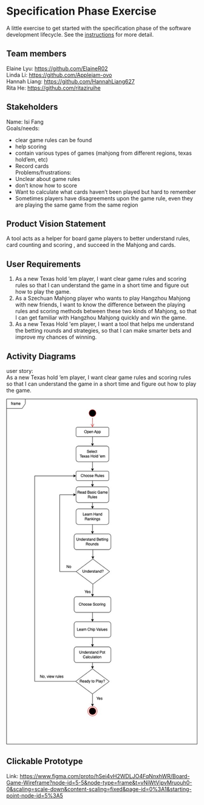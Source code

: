 # Specification Phase Exercise

A little exercise to get started with the specification phase of the software development lifecycle. See the [instructions](instructions.md) for more detail.

## Team members

Elaine Lyu: https://github.com/ElaineR02     
Linda Li: https://github.com/Applejam-ovo     
Hannah Liang: https://github.com/HannahLiang627      
Rita He: https://github.com/ritaziruihe


## Stakeholders

Name: Isi Fang     
Goals/needs: 
- clear game rules can be found
- help scoring
- contain various types of games (mahjong from different regions, texas hold’em, etc)
- Record cards     
Problems/frustrations: 
- Unclear about game rules
- don’t know how to score
- Want to calculate what cards haven’t been played but hard to remember
- Sometimes players have disagreements upon the game rule, even they are playing the same game from the same region


## Product Vision Statement

A tool acts as a helper for board game players to better understand rules, card counting and scoring , and succeed in the Mahjong and cards.

## User Requirements

1. As a new Texas hold ’em player, I want clear game rules and scoring rules so that I can understand the game in a short time and figure out how to play the game.
2. As a Szechuan Mahjong player who wants to play Hangzhou Mahjong with new friends, I want to know the difference between the playing rules and scoring methods between these two kinds of Mahjong, so that I can get familiar with Hangzhou Mahjong quickly and win the game.
3. As a new Texas Hold 'em player, I want a tool that helps me understand the betting rounds and strategies, so that I can make smarter bets and improve my chances of winning.


## Activity Diagrams

user story:     
As a new Texas hold ’em player, I want clear game rules and scoring rules so that I can understand the game in a short time and figure out how to play the game.      

![the corresponding activity diagram](img/diagram1.jpg)

## Clickable Prototype 
Link: https://www.figma.com/proto/hSei4vH2WDLJO4FqNnxhWR/Board-Game-Wireframe?node-id=5-5&node-type=frame&t=vNiWtVipvMruouh0-0&scaling=scale-down&content-scaling=fixed&page-id=0%3A1&starting-point-node-id=5%3A5 